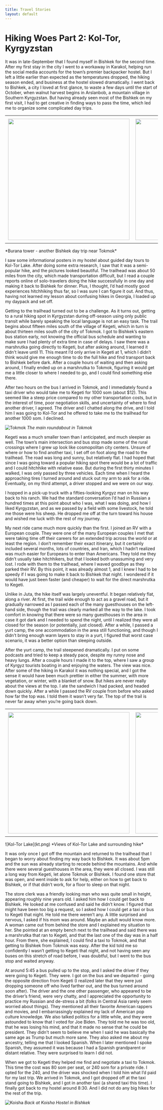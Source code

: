 ```yaml
---
title: Travel Stories
layout: default
---
```


# Hiking Woes Part 2: Kol-Tor, Kyrgyzstan

It was in late-September that I found myself in Bishkek for the second time. After my first stay in the city I went to a workaway in Karakol, helping run the social media accounts for the town’s premier backpacker hostel. But I left a little earlier than expected as the temperatures dropped, the hiking season ended, and business at the hostel slowed dramatically. I went back to Bishkek, a city I loved at first glance, to waste a few days until the start of October, when walnut harvest begins in Arslanbob, a mountain village in Southern Kyrgyzstan. But having already seen most of the Bishkek on my first visit, I had to get creative in finding ways to pass the time, which led me to organize some complicated day trips.

<div id="image-table">
    <table>
	    <tr>
    	    <td style="padding:10px">
        	    <img src="burana1.png" width="400"/>
      	    </td>
            <td style="padding:10px">
            	<img src="burana2.png" width="400"/>
            </td>
        </tr>
    </table>
</div>
*Burana tower - another Bishkek day trip near Tokmok*

I saw some informational posters in my hostel about guided day tours to Kol-Tor Lake. After doing some extra research, I saw that it was a semi-popular hike, and the pictures looked beautiful. The trailhead was about 50 miles from the city, which made transportation difficult, but I read a couple reports online of solo-travelers doing the hike successfully in one day and making it back to Bishkek for dinner. Plus, I thought, I’d had mostly good experiences hitchhiking thus far, so I was sure I can figure it out. And thus, having not learned my lesson about confusing hikes in Georgia, I loaded up my daypack and set off.

Getting to the trailhead turned out to be a challenge. As it turns out, getting to a rural hiking spot in Kyrgyzstan during off-season using only public transit while barely speaking the local language is not an easy task. The trail begins about fifteen miles south of the village of Kegeti, which in turn is about thirteen miles south of the city of Tokmok. I got to Bishkek’s eastern bus station early, not knowing the official bus schedule and wanting to make sure I had plenty of extra time in case of delays. I saw there was a marshrutka going directly to Kegeti, but after asking around, I learned it didn't leave until 11. This meant I’d only arrive in Kegeti at 1, which I didn’t think would give me enough time to do the full hike and find transport back to Bishkek before dark. After a couple hours of waiting and then asking around, I finally ended up on a marshrutka to Tokmok, figuring it would get me a little closer to where I needed to go, and I could find something else there.

After two hours on the bus I arrived in Tokmok, and I immediately found a taxi driver who would take me to Kegeti for 1000 som (about $12). This seemed like a steep price compared to my other transportation costs, but in the interest of time, poor negotiation skills, and uncertainty of where to find another driver, I agreed. The driver and I chatted along the drive, and I told him I was going to Kol-Tor and he offered to take me to the trailhead for another 1000 som. I declined.

![Tokmok](tokmok.png)
*The main roundabout in Tokmok*

Kegeti was a much smaller town than I anticipated, and much sleepier as well. The town’s main intersection and bus stop made some of the rural crossings where I grew up look like cosmopolitan city centers. Unsure of where or how to find another taxi, I set off on foot along the road to the trailhead. The road was long and sunny, but relatively flat. I had hoped that since I was going toward a popular hiking spot there would be a lot of traffic and I could hitchhike with relative ease. But during the first thirty minutes I walked, I was only passed by three vehicles. Each time when I heard the approaching tires I turned around and stuck out my arm to ask for a ride. Eventually, on my third attempt, a driver stopped and we were on our way.

I hopped in a pick-up truck with a fifties-looking Kyrgyz man on his way back to his ranch. We had the standard conversation I’d had in Russian a hundred times at this point about who I was, what I was doing, and how I liked Kyrgyzstan, and as we passed by a field with some livestock, he told me those were his sheep. He dropped me off at the turn toward his house and wished me luck with the rest of my journey.

My next ride came much more quickly than the first. I joined an RV with a European couple. They were one of the many European couples I met that were taking time off their careers for an extended trip across the world or at least the region. I don’t remember their exact itinerary, but it certainly included several months, lots of countries, and Iran, which I hadn’t realized was much easier for Europeans to enter than Americans. They told me they didn’t usually take hitchhikers, but that I looked both unassuming and very lost. I rode with them to the trailhead, where I waved goodbye as they parked their RV. By this point, it was already almost 1, and I knew I had to be speedy if I was going to make it back to Bishkek that night. I wondered if it would have just been faster (and cheaper) to wait for the direct marshrutka to Kegeti.

Unlike in Juta, the hike itself was largely uneventful. It began relatively flat, along a river. At first, the trail wide enough to act as a gravel road, but it gradually narrowed as I passed each of the many guesthouses on the left-hand side, though the trail was clearly marked all the way to the lake. I took comfort in knowing that there were so many guesthouses in the area in case it got dark and I needed to spend the night, until I realized they were all closed for the season (or potentially, just closed). After a while, I passed a yurt camp, the one accommodation in the area still functioning, and though I didn’t bring enough warm layers to stay in a yurt, I figured that worst case scenario, it was a better option than sleeping outside.

After the yurt camp, the trail steepened dramatically. I put on some podcasts and tried to keep a steady pace, despite my runny nose and heavy lungs. After a couple hours I made it to the top, where I saw a group of Kyrgyz tourists boating in and enjoying the waters. The view was nice. After some of the hiking in Karakol it was nothing special, and I got the sense it would have been much prettier in either the summer, with more vegetation, or winter, with a blanket of snow. But hikes are never really about the views at the top. I ate the sandwich I had packed, and headed down quickly. After a while I passed the RV couple from before who asked how far the top was. I told them it wasn’t very far. The top of the trail is never far away when you’re going back down.

<div id="image-table">
    <table>
	    <tr>
    	    <td style="padding:10px">
            	<img src="open.png" width="400"/>
            </td>
            <td style="padding:10px">
            	<img src="endofhike.png" width="400"/>
            </td>
        </tr>
    </table>
</div>
![Kol-Tor Lake](kt.png)
*Views of Kol-Tor Lake and surrounding hike*

It was only once I got off the mountain and returned to the trailhead that I began to worry about finding my way back to Bishkek. It was about 5pm and the sun was already starting to recede behind the mountains. And while there were several guesthouses in the area, they were all closed. I was still a long way from Kegeti, let alone Tokmok or Bishkek. I found one store that was open, and went inside to ask for help, either on how to get back to Bishkek, or if that didn’t work, for a floor to sleep on that night.

The store clerk was a friendly looking man who was quite small in height, appearing roughly nine years old. I asked him how I could get back to Bishkek. He looked at me confused and said he didn’t know. I figured that might have been too big a request, so I asked how I could get a taxi or bus to Kegeti that night. He told me there weren’t any. A little surprised and nervous, I asked if his mom was around. Maybe an adult would know more. A woman came out from behind the store and I explained my situation to her. She pointed at an empty bench next to the trailhead and said there was a marshrutka that ran to Kegeti, and that the last one of the day was in a half hour. From there, she explained, I could find a taxi to Tokmok, and that getting to Bishkek from Tokmok was easy. After the kid told me so confidently I wasn’t getting to Kegeti that night, and not having seen any buses on this stretch of road before, I was doubtful, but I went to the bus stop and waited anyway.

At around 5:45 a bus pulled up to the stop, and I asked the driver if they were going to Kegeti. They were. I got on the bus and we departed - going the opposite direction from Kegeti (I realized later that they were just dropping someone off who lived farther out, and the bus turned around soon after). The driver and the one other passenger, who appeared to be the driver’s friend, were very chatty, and I appreciated the opportunity to practice my Russian and de-stress a bit (folks in Central Asia rarely seem worried about things). They mentioned all their favorite American rappers and movies, and I embarrassingly explained my lack of American pop culture knowledge. We also talked politics for a little while, and they were astounded to know that I voted for Joe Biden. They told me he was too old, that he was losing his mind, and that it made no sense that he could be president. They didn't seem to believe me when I said he was basically the same age as Trump but much more sane. They also asked me about my ancestry, telling me that I looked Spanish. When I later mentioned I spoke Spanish, they assumed it was because I had a Spanish grandparent or distant relative. They were surprised to learn I did not.

When we got to Kegeti they helped me find and negotiate a taxi to Tokmok. This time the cost was 80 som per seat, or 240 som for a private ride. I opted for the 240, and the driver was shocked when I told him what I’d paid for my last trip. We arrived in Tokmok, and I got dropped off at the taxi stand going to Bishkek, and I got in another taxi (a shared taxi this time). I finally got back to my hostel around 8:30. And I did not do any big hikes for the rest of the trip.

![Koisha](koisha.png)
*Back at Koisha Hostel in Bishkek*
